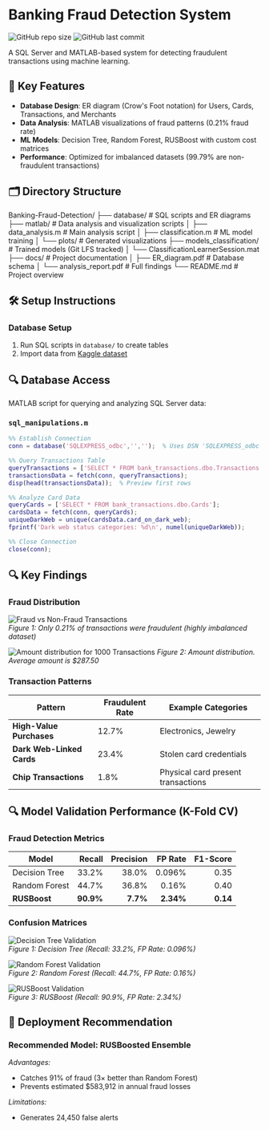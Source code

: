 # Banking Fraud Detection System

![GitHub repo size](https://img.shields.io/github/repo-size/SofiyaMayer/Banking-Fraud-Detection?style=flat-square)
![GitHub last commit](https://img.shields.io/github/last-commit/SofiyaMayer/Banking-Fraud-Detection?color=blue&style=flat-square)

A SQL Server and MATLAB-based system for detecting fraudulent transactions using machine learning.

## 📌 Key Features
- **Database Design**: ER diagram (Crow's Foot notation) for Users, Cards, Transactions, and Merchants
- **Data Analysis**: MATLAB visualizations of fraud patterns (0.21% fraud rate)
- **ML Models**: Decision Tree, Random Forest, RUSBoost with custom cost matrices
- **Performance**: Optimized for imbalanced datasets (99.79% are non-fraudulent transactions)

## 🗂️ Directory Structure
Banking-Fraud-Detection/
├── database/                  # SQL scripts and ER diagrams
├── matlab/                    # Data analysis and visualization scripts
│   ├── data_analysis.m        # Main analysis script
│   ├── classification.m       # ML model training
│   └── plots/                 # Generated visualizations
├── models_classification/     # Trained models (Git LFS tracked)
│   └── ClassificationLearnerSession.mat
├── docs/                      # Project documentation
│   ├── ER_diagram.pdf         # Database schema
│   └── analysis_report.pdf    # Full findings
└── README.md                  # Project overview

## 🛠️ Setup Instructions

### Database Setup
1. Run SQL scripts in `database/` to create tables
2. Import data from [Kaggle dataset](https://www.kaggle.com/datasets/computingvictor/transactions-fraud-datasets)

## 🔍 Database Access
MATLAB script for querying and analyzing SQL Server data:

### `sql_manipulations.m`
```matlab
%% Establish Connection
conn = database('SQLEXPRESS_odbc','','');  % Uses DSN 'SQLEXPRESS_odbc'

%% Query Transactions Table
queryTransactions = ['SELECT * FROM bank_transactions.dbo.Transactions'];
transactionsData = fetch(conn, queryTransactions);
disp(head(transactionsData));  % Preview first rows

%% Analyze Card Data
queryCards = ['SELECT * FROM bank_transactions.dbo.Cards'];
cardsData = fetch(conn, queryCards);
uniqueDarkWeb = unique(cardsData.card_on_dark_web);
fprintf('Dark web status categories: %d\n', numel(uniqueDarkWeb));

%% Close Connection
close(conn);
```

## 🔍 Key Findings

### Fraud Distribution
![Fraud vs Non-Fraud Transactions](graphs_visualization/barplot_fraud_vs_nonfraud.jpg)  
*Figure 1: Only 0.21% of transactions were fraudulent (highly imbalanced dataset)*

![Amount distribution for 1000 Transactions](graphs_visualization/hist_amounts.jpg)
*Figure 2: Amount distribution. Average amount is	$287.50*

### Transaction Patterns
| Pattern                  | Fraudulent Rate | Example Categories               |
|--------------------------|-----------------|-----------------------------------|
| **High-Value Purchases** | 12.7%           | Electronics, Jewelry              |
| **Dark Web-Linked Cards**| 23.4%           | Stolen card credentials           |
| **Chip Transactions**    | 1.8%            | Physical card present transactions|

## 🔍 Model Validation Performance (K-Fold CV)

### Fraud Detection Metrics
| Model          | Recall | Precision | FP Rate | F1-Score |
|----------------|-------:|----------:|--------:|---------:|
| Decision Tree  | 33.2%  | 38.0%     | 0.096%  | 0.35     |
| Random Forest  | 44.7%  | 36.8%     | 0.16%   | 0.40     |
| **RUSBoost**   | **90.9%** | **7.7%** | **2.34%** | **0.14** |

### Confusion Matrices
![Decision Tree Validation](models_classification/tree_model/validation_matrix.jpg)  
*Figure 1: Decision Tree (Recall: 33.2%, FP Rate: 0.096%)*

![Random Forest Validation](models_classification/random_forest/validation_matrix.jpg)  
*Figure 2: Random Forest (Recall: 44.7%, FP Rate: 0.16%)*

![RUSBoost Validation](models_classification/RUSBoosted_ensemble/validation_matrix.jpg)  
*Figure 3: RUSBoost (Recall: 90.9%, FP Rate: 2.34%)*

## 🚀 Deployment Recommendation

### **Recommended Model: RUSBoosted Ensemble** 
 *Advantages:*

- Catches 91% of fraud (3× better than Random Forest)
- Prevents estimated $583,912 in annual fraud losses

 *Limitations:*

- Generates 24,450 false alerts

